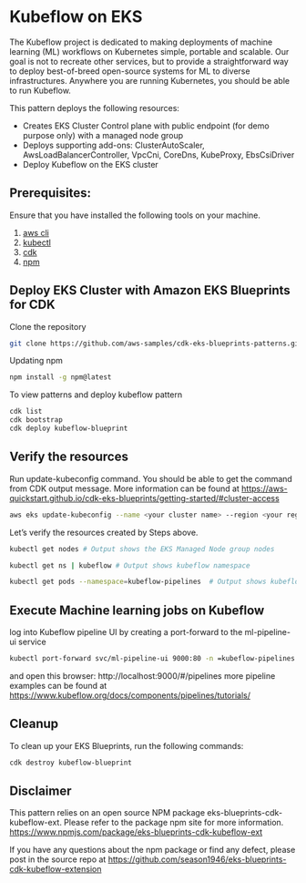 # Kubeflow on EKS
The Kubeflow project is dedicated to making deployments of machine learning (ML) workflows on Kubernetes simple, portable and scalable.
Our goal is not to recreate other services, but to provide a straightforward way to deploy best-of-breed open-source systems for ML to diverse infrastructures.
Anywhere you are running Kubernetes, you should be able to run Kubeflow.

This pattern deploys the following resources:

- Creates EKS Cluster Control plane with public endpoint (for demo purpose only) with a managed node group
- Deploys supporting add-ons: ClusterAutoScaler, AwsLoadBalancerController, VpcCni, CoreDns, KubeProxy, EbsCsiDriver
- Deploy Kubeflow on the EKS cluster


## Prerequisites:

Ensure that you have installed the following tools on your machine.

1. [aws cli](https://docs.aws.amazon.com/cli/latest/userguide/install-cliv2.html)
2. [kubectl](https://Kubernetes.io/docs/tasks/tools/)
3. [cdk](https://docs.aws.amazon.com/cdk/v2/guide/getting_started.html#getting_started_install)
4. [npm](https://docs.npmjs.com/cli/v8/commands/npm-install)



## Deploy EKS Cluster with Amazon EKS Blueprints for CDK

Clone the repository

```sh
git clone https://github.com/aws-samples/cdk-eks-blueprints-patterns.git
```

Updating npm

```sh
npm install -g npm@latest
```

To view patterns and deploy kubeflow pattern

```sh
cdk list
cdk bootstrap
cdk deploy kubeflow-blueprint
```


## Verify the resources


Run update-kubeconfig command. You should be able to get the command from CDK output message. More information can be found at https://aws-quickstart.github.io/cdk-eks-blueprints/getting-started/#cluster-access
```sh
aws eks update-kubeconfig --name <your cluster name> --region <your region> --role-arn arn:aws:iam::xxxxxxxxx:role/kubeflow-blueprint-kubeflowblueprintMastersRole0C1-saJBO
```

Let’s verify the resources created by Steps above.
```sh
kubectl get nodes # Output shows the EKS Managed Node group nodes

kubectl get ns | kubeflow # Output shows kubeflow namespace

kubectl get pods --namespace=kubeflow-pipelines  # Output shows kubeflow pods
```


## Execute Machine learning jobs on Kubeflow
log into Kubeflow pipeline UI by creating a port-forward to the ml-pipeline-ui service<br>

```sh
kubectl port-forward svc/ml-pipeline-ui 9000:80 -n =kubeflow-pipelines

```
and open this browser: http://localhost:9000/#/pipelines
more pipeline examples can be found at https://www.kubeflow.org/docs/components/pipelines/tutorials/


## Cleanup

To clean up your EKS Blueprints, run the following commands:


```sh
cdk destroy kubeflow-blueprint 

```

## Disclaimer 
This pattern relies on an open source NPM package eks-blueprints-cdk-kubeflow-ext. Please refer to the package npm site for more information.
https://www.npmjs.com/package/eks-blueprints-cdk-kubeflow-ext

If you have any questions about the npm package or find any defect, please post in the source repo at 
https://github.com/season1946/eks-blueprints-cdk-kubeflow-extension
